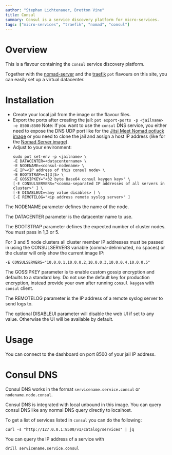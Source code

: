 ```yaml
---
author: "Stephan Lichtenauer, Bretton Vine"
title: Consul
summary: Consul is a service discovery platform for micro-services.
tags: ["micro-services", "traefik", "nomad", "consul"]
---
```


# Overview

This is a flavour containing the ```consul``` service discovery platform.

Together with the [nomad-server](https://potluck.honeyguide.net/blog/nomad-server/) and the [traefik](https://potluck.honeyguide.net/blog/traefik-consul/) ```pot``` flavours on this site, you can easily set up a virtual datacenter.

# Installation

* Create your local jail from the image or the flavour files.
* Export the ports after creating the jail:
  ```pot export-ports -p <jailname> -e 8500:8500```
  Note: If you want to use the ```consul``` DNS service, you either need to expose the DNS UDP port like for the [Jitsi Meet Nomad potluck image](https://potluck.honeyguide.net/blog/jitsi-meet-nomad/) or you need to clone the jail and assign a host IP address (like for the [Nomad Server image](https://potluck.honeyguide.net/blog/nomad-server/)).
* Adjust to your environment:
   ```
   sudo pot set-env -p <jailname> \
   -E DATACENTER=<datacentername> \
   -E NODENAME=<consul-nodename> \
   -E IP=<IP address of this consul node> \
   -E BOOTSTRAP=<1|3|5> \
   -E GOSSIPKEY="<32 byte Base64 consul keygen key>" \
   [-E CONSULSERVERS="<comma-separated IP addresses of all servers in cluster>" ] \
   [-E DISABLEUI=<any value disables> ] \
   [-E REMOTELOG="<ip address remote syslog server>" ]
   ```

The NODENAME parameter defines the name of the node.

The DATACENTER parameter is the datacenter name to use.

The BOOTSTRAP parameter defines the expected number of cluster nodes. You must pass in 1,3 or 5.

For 3 and 5 node clusters all cluster member IP addresses must be passed in using the CONSULSERVERS variable (comma-deliminated, no spaces) or the cluster will only show the current image IP:

```-E CONSULSERVERS="10.0.0.1,10.0.0.2,10.0.0.3,10.0.0.4,10.0.0.5"```

The GOSSIPKEY parameter is to enable custom gossip encryption and defaults to a standard key. Do not use the default key for production encryption, instead provide your own after running ```consul keygen``` with ```consul``` client.

The REMOTELOG parameter is the IP address of a remote syslog server to send logs to.

The optional DISABLEUI parameter will disable the web UI if set to any value. Otherwise the UI will be available by default.

# Usage

You can connect to the dashboard on port 8500 of your jail IP address.

# Consul DNS

Consul DNS works in the format `servicename.service.consul` or `nodename.node.consul`.

Consul DNS is integrated with local unbound in this image. You can query consul DNS like any normal DNS query directly to localhost.

To get a list of services listed in `consul` you can do the following:

```
curl -s "http://127.0.0.1:8500/v1/catalog/services" | jq
```

You can query the IP address of a service with

```
drill servicename.service.consul
```